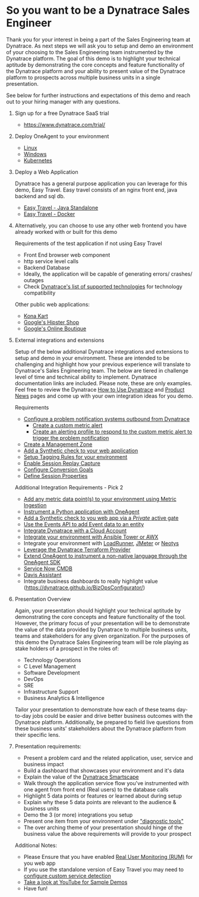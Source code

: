 # So you want to be a Dynatrace Sales Engineer

Thank you for your interest in being a part of the Sales Engineering team at Dynatrace. As next steps we will ask you to setup and demo an environment of your choosing to the Sales Engineering team instrumented by the Dynatrace platform. The goal of this demo is to highlight your technical aptitude by demonstrating the core concepts and feature functionality of the Dynatrace platform and your ability to present value of the Dynatrace platform to prospects across multiple business units in a single presentation.

See below for further instructions and expectations of this demo and reach out to your hiring manager with any questions.

1. Sign up for a free Dynatrace SaaS trial 
    - https://www.dynatrace.com/trial/

1. Deploy OneAgent to your environment
    - [Linux](https://www.dynatrace.com/support/help/technology-support/operating-systems/linux/installation/install-oneagent-on-linux/)
    - [Windows](https://www.dynatrace.com/support/help/technology-support/operating-systems/windows/installation/install-oneagent-on-windows/)
    - [Kubernetes](https://www.dynatrace.com/support/help/technology-support/cloud-platforms/kubernetes/deploy-oneagent-k8/)

1. Deploy a Web Application

    Dynatrace has a general purpose application you can leverage for this demo, Easy Travel. Easy travel consists of an nginx front end, java backend and sql db. 

    - [Easy Travel - Java Standalone](https://confluence.dynatrace.com/community/display/DL/easyTravel)
    - [Easy Travel - Docker](https://github.com/Dynatrace/easyTravel-Docker)

1. Alternatively, you can choose to use any other web frontend you have already worked with or built for this demo

    Requirements of the test application if not using Easy Travel
    - Front End browser web component 
    - http service level calls 
    - Backend Database
    - Ideally, the application will be capable of generating errors/ crashes/ outages
    - Check [Dynatrace's list of supported technologies](https://www.dynatrace.com/support/help/technology-support/supported-technologies-and-versions/) for technology compatibility

   Other public web applications:
    - [Kona Kart](https://github.com/BraydenNeale/dynatrace_konakart_docker)
    - [Google's Hipster Shop](https://github.com/lightstep/hipster-shop)
    - [Google's Online Boutique](https://github.com/GoogleCloudPlatform/microservices-demo)

1. External integrations and extensions

    Setup of the below additional Dynatrace integrations and extensions to setup and demo in your environment. These are intended to be challenging and highlight how your previous experience will translate to Dynatrace's Sales Engineering team. The below are tiered in challenge level of time and technical ability to implement. Dynatrace documentation links are included. Please note, these are only examples. Feel free to review the Dynatrace [How to Use Dynatrace](https://www.dynatrace.com/support/help/how-to-use-dynatrace/networks/) and [Product News](https://www.dynatrace.com/news/blog/) pages and come up with your own integration ideas for you demo.

    Requirements
        
    - [Configure a problem notification systems outbound from Dynatrace](https://www.dynatrace.com/support/help/setup-and-configuration/integrations/third-party-integrations/)
        - [Create a custom metric alert](https://www.dynatrace.com/support/help/shortlink/metric-events-for-alerting)
        - [Create an alerting profile to respond to the custom metric alert to trigger the problem notification](https://www.dynatrace.com/support/help/how-to-use-dynatrace/problem-detection-and-analysis/notifications-and-alerting/alerting-profiles)
    - [Create a Management Zone](https://www.dynatrace.com/support/help/how-to-use-dynatrace/management-zones/)
    - [Add a Synthetic check to your web application](https://www.dynatrace.com/support/help/how-to-use-dynatrace/synthetic-monitoring/browser-monitors/create-a-single-url-browser-monitor/)
    - [Setup Tagging Rules for your environment](https://www.dynatrace.com/support/help/how-to-use-dynatrace/tags-and-metadata/)
    - [Enable Session Replay Capture](https://www.dynatrace.com/support/help/how-to-use-dynatrace/real-user-monitoring/setup-and-configuration/web-applications/additional-configuration/configure-session-replay-for-personal-data-protection/)
    - [Configure Conversion Goals](https://www.dynatrace.com/support/help/how-to-use-dynatrace/real-user-monitoring/how-to-use-real-user-monitoring/web-applications/define-conversion-goals/)
    - [Define Session Properties](https://www.dynatrace.com/support/help/how-to-use-dynatrace/real-user-monitoring/setup-and-configuration/web-applications/additional-configuration/define-user-action-and-session-properties/)
 
    Additional Integration Requirements - Pick 2

    - [Add any metric data point(s) to your environment using Metric Ingestion](https://www.dynatrace.com/support/help/how-to-use-dynatrace/metrics/metric-ingestion/)
    - [Instrument a Python application with OneAgent](https://github.com/dynatrace-oss/OneAgent-SDK-Python-AutoInstrumentation)
    - [Add a Synthetic check to you web app via a *Private* active gate](https://www.dynatrace.com/support/help/how-to-use-dynatrace/synthetic-monitoring/private-synthetic-locations/create-a-private-synthetic-location/)
    - [Use the Events API to add Event data to an entity](https://www.dynatrace.com/support/help/dynatrace-api/environment-api/events/)
    - [Integrate Dynatrace with a Cloud Account](https://www.dynatrace.com/support/help/technology-support/cloud-platforms/)
    - [Integrate your environment with Ansible Tower or AWX](https://www.dynatrace.com/support/help/setup-and-configuration/integrations/third-party-integrations/problem-notification-systems/ansible-tower-integration/)
    - Integrate your environment with [LoadRunner](https://www.dynatrace.com/support/help/setup-and-configuration/integrations/third-party-integrations/test-automation-frameworks/dynatrace-and-loadrunner-integration/), [JMeter](https://www.dynatrace.com/support/help/setup-and-configuration/integrations/third-party-integrations/test-automation-frameworks/dynatrace-and-jmeter-integration/) or [Neotys](https://www.dynatrace.com/support/help/setup-and-configuration/integrations/third-party-integrations/test-automation-frameworks/neotys-integration/)
    - [Leverage the Dynatrace Terraform Provider](https://registry.terraform.io/providers/dynatrace-oss/dynatrace/latest)
    - [Extend OneAgent to instrument a non-native language through the OneAgent SDK](https://www.dynatrace.com/support/help/extend-dynatrace/oneagent-sdk/)
    - [Service Now CMDB](https://www.dynatrace.com/support/help/setup-and-configuration/integrations/third-party-integrations/problem-notification-systems/servicenow-integration/)
    - [Davis Assistant](https://www.dynatrace.com/support/help/how-to-use-dynatrace/davis-assistant/)
    - Integrate business dashboards to really highlight value (https://dynatrace.github.io/BizOpsConfigurator/)
 

1. Presentation Overview

    Again, your presentation should highlight your technical aptitude by demonstrating the core concepts and feature functionality of the tool. However, the primary focus of your presentation will be to demonstrate the value of the data provided by Dynatrace to multiple business units, teams and stakeholders for any given organization. For the purposes of this demo the Dynatrace Sales Engineering team will be role playing as stake holders of a prospect in the roles of:  
    
    - Technology Operations
    - C Level Management
    - Software Development
    - DevOps
    - SRE
    - Infrastructure Support
    - Business Analytics & Intelligence

    Tailor your presentation to demonstrate how each of these teams day-to-day jobs could be easier and drive better business outcomes with the Dynatrace platform. Additionally, be prepared to field live questions from these business units' stakeholders about the Dynatrace platform from their specific lens. 

1. Presentation requirements: 

    - Present a problem card and the related application, user, service and business impact 
    - Build a dashboard that showcases your environment and it's data
    - Explain the value of the [Dynatrace Smartscape](https://www.dynatrace.com/support/help/how-to-use-dynatrace/smartscape/visualize-your-environment-topology-through-smartscape/)
    - Walk through the application service flow you've instrumented with one agent from front end (Real users) to the database calls
    - Highlight 5 data points or features or learned about during setup
    - Explain why these 5 data points are relevant to the audience & business units 
    - Demo the 3 (or more) integrations you setup
    - Present one item from your environment under ["diagnostic tools"](https://www.dynatrace.com/support/help/how-to-use-dynatrace/diagnostics/)
    - The over arching theme of your presentation should hinge of the business value the above requirements will provide to your prospect

    Additional Notes:

    - Please Ensure that you have enabled [Real User Monitoring (RUM)](https://www.dynatrace.com/support/help/how-to-use-dynatrace/real-user-monitoring/setup-and-configuration/web-applications/initial-configuration/configure-dynatrace-real-user-monitoring-to-capture-xhr-actions/) for you web app
    - If you use the standalone version of Easy Travel you may need to [configure custom service detection](https://www.dynatrace.com/support/help/technology-support/application-software/java/configuration-and-analysis/define-custom-java-services/)
    - [Take a look at YouTube for Sample Demos](https://www.youtube.com/results?search_query=dynatrace+demo)
    - Have fun!
    
